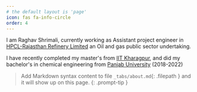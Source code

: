 ```yaml
---
# the default layout is 'page'
icon: fas fa-info-circle
order: 4
---
```

I am Raghav Shrimali, currently working as Assistant project engineer in [HPCL-Rajasthan Refinery Limited](https://www.hrrl.in/) an Oil and gas public sector undertaking.

I have recently completed my master's from [IIT Kharagpur](https://www.iitkgp.ac.in/), and did my bachelor's in chemical engineering from [Panjab University](https://puchd.ac.in/) (2018-2022)

> Add Markdown syntax content to file `_tabs/about.md`{: .filepath } and it will show up on this page.
{: .prompt-tip }
